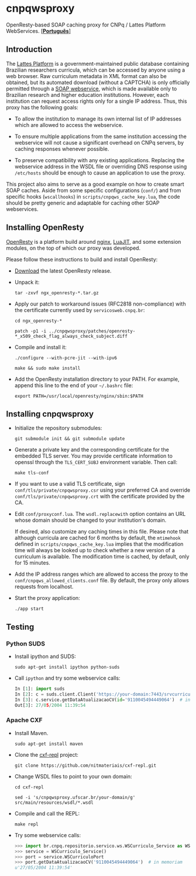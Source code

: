 # cnpqwsproxy

OpenResty-based SOAP caching proxy for CNPq / Lattes Platform WebServices.
[\[**Português**\]](README.pt_BR.md)

## Introduction

The [Lattes Platform](http://lattes.cnpq.br) is a government-maintained public database containing Brazilian researchers curricula, which can be accessed by anyone using a web browser. Raw curriculum metadata in XML format can also be obtained, but its automated download (without a CAPTCHA) is only officially permitted through a [SOAP webservice](http://www.cnpq.br/web/portal-lattes/extracoes-de-dados), which is made available only to Brazilian research and higher education institutions. However, each institution can request access rights only for a single IP address. Thus, this proxy has the following goals:

* To allow the institution to manage its own internal list of IP addresses which are allowed to access the webservice.

* To ensure multiple applications from the same institution accessing the webservice will not cause a significant overhead on CNPq servers, by caching responses whenever possible.

* To preserve compatibility with any existing applications. Replacing the webservice address in the WSDL file or overriding DNS response using `/etc/hosts` should be enough to cause an application to use the proxy.

This project also aims to serve as a good example on how to create smart SOAP caches. Aside from some specific configurations (`conf/`) and from specific hooks (`wscallhooks`) in `scripts/cnpqws_cache_key.lua`, the code should be pretty generic and adaptable for caching other SOAP webservices.

## Installing OpenResty

[OpenResty](http://openresty.org) is a platform build around [nginx](http://nginx.org), [LuaJIT](http://luajit.org), and some extension modules, on the top of which our proxy was developed.

Please follow these instructions to build and install OpenResty:

* [Download](http://openresty.org/#Download) the latest OpenResty release.

* Unpack it:

  `tar -zxvf ngx_openresty-*.tar.gz`

* Apply our patch to workaround issues (RFC2818 non-compliance) with the certificate currently used by `servicosweb.cnpq.br`:

  `cd ngx_openresty-*`

  `patch -p1 -i ../cnpqwsproxy/patches/openresty-*_x509_check_flag_always_check_subject.diff`

* Compile and install it:

  `./configure --with-pcre-jit --with-ipv6`

  `make && sudo make install`

* Add the OpenResty installation directory to your PATH. For example, append this line to the end of your `~/.bashrc` file:

  `export PATH=/usr/local/openresty/nginx/sbin:$PATH`

## Installing cnpqwsproxy

* Initialize the repository submodules:

  `git submodule init && git submodule update`

* Generate a private key and the corresponding certificate for the embedded TLS server. You may provide certificate information to openssl through the `TLS_CERT_SUBJ` environment variable. Then call:

  `make tls-conf`

* If you want to use a valid TLS certificate, sign `conf/tls/private/cnpqwsproxy.csr` using your preferred CA and override `conf/tls/private/cnpqwsproxy.crt` with the certificate provided by the CA.

* Edit `conf/proxyconf.lua`. The `wsdl.replacewith` option contains an URL whose domain should be changed to your institution's domain.

  If desired, also customize any caching times in this file. Please note that although curricula are cached for 6 months by default, the `mtimehook` defined in `scripts/cnpqws_cache_key.lua` implies that the modification time will always be looked up to check whether a new version of a curriculum is available. The modification time is cached, by default, only for 15 minutes.

* Add the IP address ranges which are allowed to access the proxy to the `conf/cnpqws_allowed_clients.conf` file. By default, the proxy only allows requests from localhost.

* Start the proxy application:

  `./app start`

## Testing

### Python SUDS

* Install ipython and SUDS:

  `sudo apt-get install ipython python-suds`

* Call `ipython` and try some webservice calls:

   ```python
   In [1]: import suds
   In [2]: c = suds.client.Client('https://your-domain:7443/srvcurriculo/WSCurriculo?wsdl')
   In [3]: c.service.getDataAtualizacaoCV(id='9110045494449064')  # in memoriam
   Out[3]: 27/05/2004 11:39:54
   ```

### Apache CXF

* Install Maven.

  `sudo apt-get install maven`

* Clone the [cxf-repl](https://github.com/nitmateriais/cxf-repl) project:

  `git clone https://github.com/nitmateriais/cxf-repl.git`

* Change WSDL files to point to your own domain:

  `cd cxf-repl`

  `sed -i 's/cnpqwsproxy.ufscar.br/your-domain/g' src/main/resources/wsdl/*.wsdl`

* Compile and call the REPL:

  `make repl`

* Try some webservice calls:

  ```python
  >>> import br.cnpq.repositorio.servico.ws.WSCurriculo_Service as WSCurriculo_Service
  >>> service = WSCurriculo_Service()
  >>> port = service.WSCurriculoPort
  >>> port.getDataAtualizacaoCV('9110045494449064')  # in memoriam
  u'27/05/2004 11:39:54'
  ```
